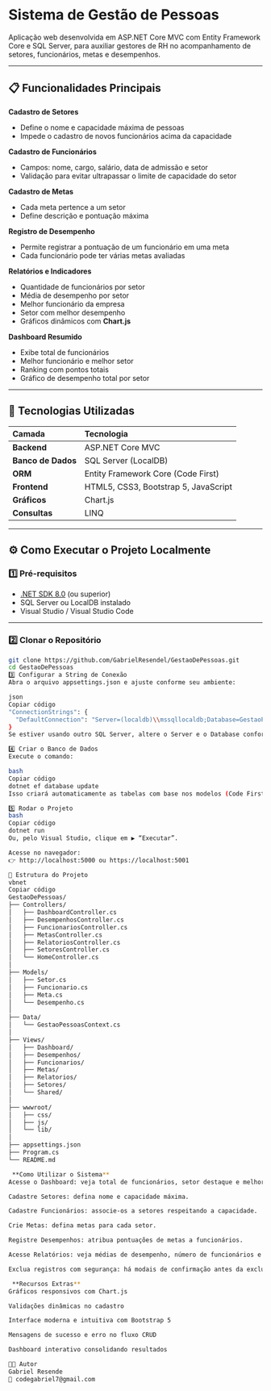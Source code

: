 # Sistema de Gestão de Pessoas

Aplicação web desenvolvida em ASP.NET Core MVC com Entity Framework Core e SQL Server, para auxiliar gestores de RH no acompanhamento de setores, funcionários, metas e desempenhos.

---

## 📋 Funcionalidades Principais

 **Cadastro de Setores** 
- Define o nome e capacidade máxima de pessoas  
- Impede o cadastro de novos funcionários acima da capacidade

 **Cadastro de Funcionários**  
- Campos: nome, cargo, salário, data de admissão e setor  
- Validação para evitar ultrapassar o limite de capacidade do setor  

 **Cadastro de Metas**  
- Cada meta pertence a um setor  
- Define descrição e pontuação máxima  

 **Registro de Desempenho**  
- Permite registrar a pontuação de um funcionário em uma meta  
- Cada funcionário pode ter várias metas avaliadas  

 **Relatórios e Indicadores**
- Quantidade de funcionários por setor  
- Média de desempenho por setor  
- Melhor funcionário da empresa  
- Setor com melhor desempenho  
- Gráficos dinâmicos com **Chart.js**

 **Dashboard Resumido**
- Exibe total de funcionários  
- Melhor funcionário e melhor setor  
- Ranking com pontos totais  
- Gráfico de desempenho total por setor  

---

## 🧰 Tecnologias Utilizadas

| Camada | Tecnologia |
|:-------|:------------|
| **Backend** | ASP.NET Core MVC |
| **Banco de Dados** | SQL Server (LocalDB) |
| **ORM** | Entity Framework Core (Code First) |
| **Frontend** | HTML5, CSS3, Bootstrap 5, JavaScript |
| **Gráficos** | Chart.js |
| **Consultas** | LINQ |

---

## ⚙️ Como Executar o Projeto Localmente

### 1️⃣ Pré-requisitos

- [.NET SDK 8.0](https://dotnet.microsoft.com/en-us/download) (ou superior)  
- SQL Server ou LocalDB instalado  
- Visual Studio / Visual Studio Code  

---

### 2️⃣ Clonar o Repositório

```bash
git clone https://github.com/GabrielResendel/GestaoDePessoas.git
cd GestaoDePessoas
3️⃣ Configurar a String de Conexão
Abra o arquivo appsettings.json e ajuste conforme seu ambiente:

json
Copiar código
"ConnectionStrings": {
  "DefaultConnection": "Server=(localdb)\\mssqllocaldb;Database=GestaoPessoasDB;Trusted_Connection=True;MultipleActiveResultSets=true"
}
Se estiver usando outro SQL Server, altere o Server e o Database conforme necessário.

4️⃣ Criar o Banco de Dados
Execute o comando:

bash
Copiar código
dotnet ef database update
Isso criará automaticamente as tabelas com base nos modelos (Code First).

5️⃣ Rodar o Projeto
bash
Copiar código
dotnet run
Ou, pelo Visual Studio, clique em ▶️ “Executar”.

Acesse no navegador:
👉 http://localhost:5000 ou https://localhost:5001

🧭 Estrutura do Projeto
vbnet
Copiar código
GestaoDePessoas/
├── Controllers/
│   ├── DashboardController.cs
│   ├── DesempenhosController.cs
│   ├── FuncionariosController.cs
│   ├── MetasController.cs
│   ├── RelatoriosController.cs
│   ├── SetoresController.cs
│   └── HomeController.cs
│
├── Models/
│   ├── Setor.cs
│   ├── Funcionario.cs
│   ├── Meta.cs
│   └── Desempenho.cs
│
├── Data/
│   └── GestaoPessoasContext.cs
│
├── Views/
│   ├── Dashboard/
│   ├── Desempenhos/
│   ├── Funcionarios/
│   ├── Metas/
│   ├── Relatorios/
│   ├── Setores/
│   └── Shared/
│
├── wwwroot/
│   ├── css/
│   ├── js/
│   └── lib/
│
├── appsettings.json
├── Program.cs
└── README.md

 **Como Utilizar o Sistema**
Acesse o Dashboard: veja total de funcionários, setor destaque e melhor funcionário.

Cadastre Setores: defina nome e capacidade máxima.

Cadastre Funcionários: associe-os a setores respeitando a capacidade.

Crie Metas: defina metas para cada setor.

Registre Desempenhos: atribua pontuações de metas a funcionários.

Acesse Relatórios: veja médias de desempenho, número de funcionários e gráficos comparativos.

Exclua registros com segurança: há modais de confirmação antes da exclusão.

 **Recursos Extras**
Gráficos responsivos com Chart.js

Validações dinâmicas no cadastro

Interface moderna e intuitiva com Bootstrap 5

Mensagens de sucesso e erro no fluxo CRUD

Dashboard interativo consolidando resultados

🧑‍💻 Autor
Gabriel Resende
📧 codegabriel7@gmail.com
